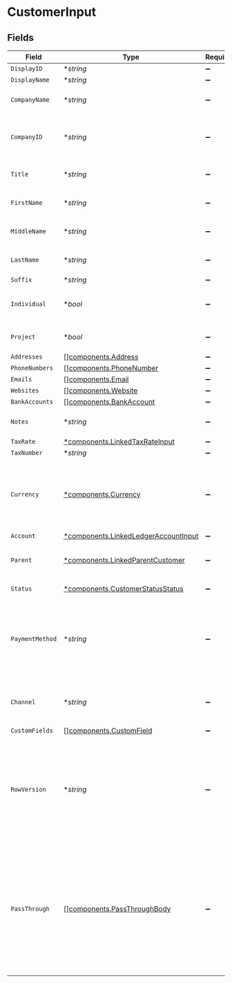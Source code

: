 # CustomerInput


## Fields

| Field                                                                                                                                                   | Type                                                                                                                                                    | Required                                                                                                                                                | Description                                                                                                                                             | Example                                                                                                                                                 |
| ------------------------------------------------------------------------------------------------------------------------------------------------------- | ------------------------------------------------------------------------------------------------------------------------------------------------------- | ------------------------------------------------------------------------------------------------------------------------------------------------------- | ------------------------------------------------------------------------------------------------------------------------------------------------------- | ------------------------------------------------------------------------------------------------------------------------------------------------------- |
| `DisplayID`                                                                                                                                             | **string*                                                                                                                                               | :heavy_minus_sign:                                                                                                                                      | Display ID                                                                                                                                              | EMP00101                                                                                                                                                |
| `DisplayName`                                                                                                                                           | **string*                                                                                                                                               | :heavy_minus_sign:                                                                                                                                      | Display name                                                                                                                                            | Windsurf Shop                                                                                                                                           |
| `CompanyName`                                                                                                                                           | **string*                                                                                                                                               | :heavy_minus_sign:                                                                                                                                      | The name of the company.                                                                                                                                | SpaceX                                                                                                                                                  |
| `CompanyID`                                                                                                                                             | **string*                                                                                                                                               | :heavy_minus_sign:                                                                                                                                      | The company ID the transaction belongs to                                                                                                               | 12345                                                                                                                                                   |
| `Title`                                                                                                                                                 | **string*                                                                                                                                               | :heavy_minus_sign:                                                                                                                                      | The job title of the person.                                                                                                                            | CEO                                                                                                                                                     |
| `FirstName`                                                                                                                                             | **string*                                                                                                                                               | :heavy_minus_sign:                                                                                                                                      | The first name of the person.                                                                                                                           | Elon                                                                                                                                                    |
| `MiddleName`                                                                                                                                            | **string*                                                                                                                                               | :heavy_minus_sign:                                                                                                                                      | Middle name of the person.                                                                                                                              | D.                                                                                                                                                      |
| `LastName`                                                                                                                                              | **string*                                                                                                                                               | :heavy_minus_sign:                                                                                                                                      | The last name of the person.                                                                                                                            | Musk                                                                                                                                                    |
| `Suffix`                                                                                                                                                | **string*                                                                                                                                               | :heavy_minus_sign:                                                                                                                                      | N/A                                                                                                                                                     | Jr.                                                                                                                                                     |
| `Individual`                                                                                                                                            | **bool*                                                                                                                                                 | :heavy_minus_sign:                                                                                                                                      | Is this an individual or business customer                                                                                                              | true                                                                                                                                                    |
| `Project`                                                                                                                                               | **bool*                                                                                                                                                 | :heavy_minus_sign:                                                                                                                                      | If true, indicates this is a Project.                                                                                                                   | false                                                                                                                                                   |
| `Addresses`                                                                                                                                             | [][components.Address](../../models/components/address.md)                                                                                              | :heavy_minus_sign:                                                                                                                                      | N/A                                                                                                                                                     |                                                                                                                                                         |
| `PhoneNumbers`                                                                                                                                          | [][components.PhoneNumber](../../models/components/phonenumber.md)                                                                                      | :heavy_minus_sign:                                                                                                                                      | N/A                                                                                                                                                     |                                                                                                                                                         |
| `Emails`                                                                                                                                                | [][components.Email](../../models/components/email.md)                                                                                                  | :heavy_minus_sign:                                                                                                                                      | N/A                                                                                                                                                     |                                                                                                                                                         |
| `Websites`                                                                                                                                              | [][components.Website](../../models/components/website.md)                                                                                              | :heavy_minus_sign:                                                                                                                                      | N/A                                                                                                                                                     |                                                                                                                                                         |
| `BankAccounts`                                                                                                                                          | [][components.BankAccount](../../models/components/bankaccount.md)                                                                                      | :heavy_minus_sign:                                                                                                                                      | N/A                                                                                                                                                     |                                                                                                                                                         |
| `Notes`                                                                                                                                                 | **string*                                                                                                                                               | :heavy_minus_sign:                                                                                                                                      | Some notes about this customer                                                                                                                          | Some notes about this customer                                                                                                                          |
| `TaxRate`                                                                                                                                               | [*components.LinkedTaxRateInput](../../models/components/linkedtaxrateinput.md)                                                                         | :heavy_minus_sign:                                                                                                                                      | N/A                                                                                                                                                     |                                                                                                                                                         |
| `TaxNumber`                                                                                                                                             | **string*                                                                                                                                               | :heavy_minus_sign:                                                                                                                                      | N/A                                                                                                                                                     | US123945459                                                                                                                                             |
| `Currency`                                                                                                                                              | [*components.Currency](../../models/components/currency.md)                                                                                             | :heavy_minus_sign:                                                                                                                                      | Indicates the associated currency for an amount of money. Values correspond to [ISO 4217](https://en.wikipedia.org/wiki/ISO_4217).                      | USD                                                                                                                                                     |
| `Account`                                                                                                                                               | [*components.LinkedLedgerAccountInput](../../models/components/linkedledgeraccountinput.md)                                                             | :heavy_minus_sign:                                                                                                                                      | N/A                                                                                                                                                     |                                                                                                                                                         |
| `Parent`                                                                                                                                                | [*components.LinkedParentCustomer](../../models/components/linkedparentcustomer.md)                                                                     | :heavy_minus_sign:                                                                                                                                      | The parent customer this entity is linked to.                                                                                                           |                                                                                                                                                         |
| `Status`                                                                                                                                                | [*components.CustomerStatusStatus](../../models/components/customerstatusstatus.md)                                                                     | :heavy_minus_sign:                                                                                                                                      | Customer status                                                                                                                                         | active                                                                                                                                                  |
| `PaymentMethod`                                                                                                                                         | **string*                                                                                                                                               | :heavy_minus_sign:                                                                                                                                      | Payment method used for the transaction, such as cash, credit card, bank transfer, or check                                                             | cash                                                                                                                                                    |
| `Channel`                                                                                                                                               | **string*                                                                                                                                               | :heavy_minus_sign:                                                                                                                                      | The channel through which the transaction is processed.                                                                                                 | email                                                                                                                                                   |
| `CustomFields`                                                                                                                                          | [][components.CustomField](../../models/components/customfield.md)                                                                                      | :heavy_minus_sign:                                                                                                                                      | N/A                                                                                                                                                     |                                                                                                                                                         |
| `RowVersion`                                                                                                                                            | **string*                                                                                                                                               | :heavy_minus_sign:                                                                                                                                      | A binary value used to detect updates to a object and prevent data conflicts. It is incremented each time an update is made to the object.              | 1-12345                                                                                                                                                 |
| `PassThrough`                                                                                                                                           | [][components.PassThroughBody](../../models/components/passthroughbody.md)                                                                              | :heavy_minus_sign:                                                                                                                                      | The pass_through property allows passing service-specific, custom data or structured modifications in request body when creating or updating resources. |                                                                                                                                                         |